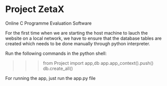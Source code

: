 # Project ZetaX
Online C Programme Evaluation Software

For the first time when we are starting the host machine to lauch the website on a local network, we have to ensure that the database tables are created which needs to be done manually through python interpreter.

Run the following commands in the python shell:

> > >from Project import app,db
> > >app.app_context().push()
> > >db.create_all()

For running the app, just run the app.py file
